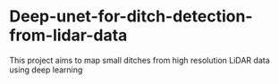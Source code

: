 # Deep-unet-for-ditch-detection-from-lidar-data
This project aims to map small ditches from high resolution LiDAR data using deep learning
